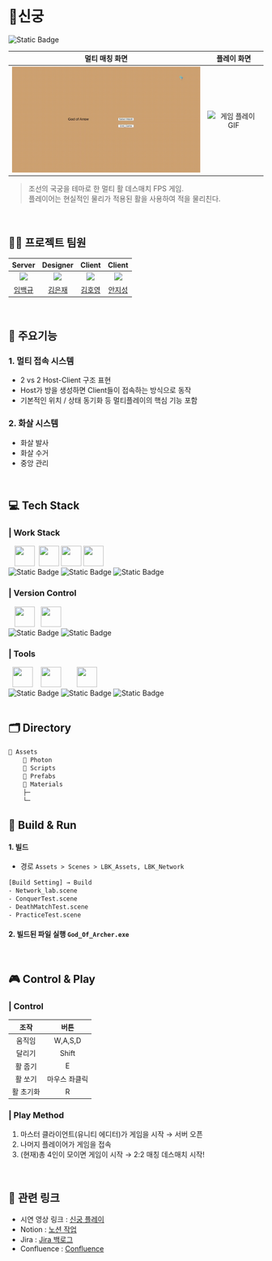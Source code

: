 # 🏹신궁

<img alt="Static Badge" src="https://img.shields.io/badge/%ED%94%84%EB%A1%9C%EC%A0%9D%ED%8A%B8%20%EA%B8%B0%EA%B0%84%3A-2025.05~2025.06-FAB040?style=flat-square&logoColor=white">

|멀티 매칭 화면|플레이 화면|
|:---:|:---:|
|<img src="https://raw.githubusercontent.com/j1sung/God_of_Archer/main/gifs/multi.gif" width="400" alt="멀티 플레이 GIF"/>|<img src="https://raw.githubusercontent.com/j1sung/God_of_Archer/main/gifs/play.gif" width="400" alt="게임 플레이 GIF"/>|

> 조선의 국궁을 테마로 한 멀티 활 데스매치 FPS 게임.
<br>플레이어는 현실적인 물리가 적용된 활을 사용하여 적을 물리친다.
>
<br>

## 💁‍♂️ 프로젝트 팀원
| Server | Designer | Client | Client |
|:---:|:---:|:---:|:---:|
| <img src="https://github.com/Lim-Dolphin.png?size=120" width="100"/> | <img src="https://github.com/Developer-EJ.png?size=120" width="100"/> | <img src="https://github.com/sunsi-game.png?size=120" width="100"/> | <img src="https://github.com/j1sung.png?size=120" width="100"/> |
| [임백규](https://github.com/Lim-Dolphin) | [김은재](https://github.com/Developer-EJ) | [김호영](https://github.com/sunsi-game) | [안지성](https://github.com/j1sung) |
<br>

## 📝 주요기능
### 1. 멀티 접속 시스템
 - 2 vs 2 Host-Client 구조 표현
 - Host가 방을 생성하면 Client들이 접속하는 방식으로 동작
 - 기본적인 위치 / 상태 동기화 등 멀티플레이의 핵심 기능 포함
### 2. 화살 시스템
 - 화살 발사
 - 화살 수거
 - 중앙 관리
<br>

## 💻 Tech Stack
### | Work Stack
<div align="left">
 &nbsp;&nbsp;&nbsp;<img src="https://cdn.jsdelivr.net/gh/devicons/devicon/icons/blender/blender-original.svg" width="40" height="40"/>
 &nbsp;<img src="https://cdn.jsdelivr.net/gh/devicons/devicon/icons/unity/unity-original.svg" width="40" height="40"/>
 <img src="https://cdn.jsdelivr.net/gh/devicons/devicon/icons/csharp/csharp-original.svg" width="40" height="40"/>
 <img src="https://media.licdn.com/dms/image/v2/C4D0BAQFgm5g8rrdzPg/company-logo_200_200/company-logo_200_200/0/1630460711618/exit_games_logo?e=2147483647&v=beta&t=U1RPD7XVp9E-ex118pvgff__5uPKLsEnJCcqMJ4PMeU" width="40" height="40"/>
</div>
<div align="left">
  <img alt="Static Badge" src="https://img.shields.io/badge/Blender-E87D0D?style=flat-square&logo=Blender&logoColor=white">
  <img alt="Static Badge" src="https://img.shields.io/badge/Unity-black?style=flat&logo=Unity&logoColor=white">
  <img alt="Static Badge" src="https://img.shields.io/badge/Photon-004480?style=flat-square&logo=Photon&logoColor=white">
</div>

### | Version Control
<div align="left">
  <!-- GitHub -->
  &nbsp;&nbsp;&nbsp;<img src="https://cdn.jsdelivr.net/gh/devicons/devicon/icons/github/github-original.svg" width="40" height="40"/>
  <!-- Git -->
  &nbsp;&nbsp;<img src="https://cdn.jsdelivr.net/gh/devicons/devicon/icons/git/git-original.svg" width="40" height="40"/>
</div>
<div align="left">
<img alt="Static Badge" src="https://img.shields.io/badge/Github-181717?style=flat-square&logo=github&logoColor=white">
 <img alt="Static Badge" src="https://img.shields.io/badge/Git-F05032?style=flat-square&logo=git&logoColor=white">
</div>

### | Tools
<div align="left">
  <!-- Notion (공식 SVG) -->
  &nbsp;&nbsp;<img src="https://upload.wikimedia.org/wikipedia/commons/4/45/Notion_app_logo.png" width="40" height="40"/>
  <!-- Jira -->
  &nbsp;&nbsp;&nbsp;<img src="https://cdn.jsdelivr.net/gh/devicons/devicon/icons/jira/jira-original.svg" width="40" height="40"/>
  <!-- Confluence -->
  &nbsp;&nbsp;&nbsp;&nbsp;&nbsp;&nbsp;&nbsp;<img src="https://cdn.jsdelivr.net/gh/devicons/devicon/icons/confluence/confluence-original.svg" width="40" height="40"/>
</div>
<div align="left">
<img alt="Static Badge" src="https://img.shields.io/badge/Notion-000000?style=flat-square&logo=notion&logoColor=white">
 <img alt="Static Badge" src="https://img.shields.io/badge/Jira-0052CC?style=flat-square&logo=jira&logoColor=white">
 <img alt="Static Badge" src="https://img.shields.io/badge/Confluence-172B4D?style=flat-square&logo=confluence&logoColor=white">
</div>
<br>

## 🗂 Directory
```
📂 Assets
    📂 Photon
    📂 Scripts
    📂 Prefabs
    📂 Materials
    ├─
    └─ 
```

## 🚩 Build & Run
#### 1. 빌드
- 경로 `Assets > Scenes > LBK_Assets, LBK_Network`
```
[Build Setting] → Build
- Network_lab.scene
- ConquerTest.scene
- DeathMatchTest.scene
- PracticeTest.scene
```
#### 2. 빌드된 파일 실행  `God_Of_Archer.exe`
<br>

## 🎮 Control & Play
### | Control
|조작|버튼|
|:---:|:---:|
|움직임|W,A,S,D|
|달리기|Shift|
|활 줍기|E|
|활 쏘기|마우스 좌클릭|
|활 초기화|R|

### | Play Method
1. 마스터 클라이언트(유니티 에디터)가 게임을 시작 → 서버 오픈
2. 나머지 플레이어가 게임을 접속
3. (현재)총 4인이 모이면 게임이 시작 → 2:2 매칭 데스매치 시작!
<br>

## 🔗 관련 링크
- 시연 영상 링크 : [신궁 플레이](https://drive.google.com/file/d/1sfewZwva9eQGLppeQQJ2SbsLQTAoakjw/view?usp=sharing)
- Notion : [노션 작업](https://acute-library-43c.notion.site/19de57fa71f28068ad51fa3b40ad7889?source=copy_link)
- Jira : [Jira 백로그](https://roadofmartialts.atlassian.net/jira/software/projects/SCRUM/boards/1)
- Confluence : [Confluence](https://roadofmartialts.atlassian.net/wiki/spaces/ergVlj2bCyn3/overview)
